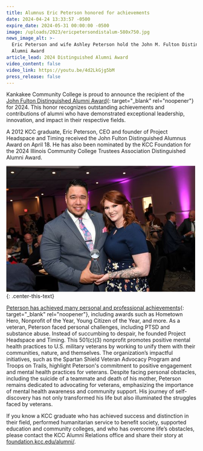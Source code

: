 ```yaml
---
title: Alumnus Eric Peterson honored for achievements
date: 2024-04-24 13:33:57 -0500
expire_date: 2024-05-31 00:00:00 -0500
image: /uploads/2023/ericpetersondistalum-580x750.jpg
news_image_alt: >-
  Eric Peterson and wife Ashley Peterson hold the John M. Fulton Distinguished
  Alumni Award
article_lead: 2024 Distinguished Alumni Award
video_content: false
video_link: https://youtu.be/4d2LkGjg5bM
press_release: false
---
```

Kankakee Community College is proud to announce the recipient of the [John Fulton Distinguished Alumni Award](https://foundation.kcc.edu/alumni/distinguished-alumni-award/ "Distinguished Alumni Award"){: target="_blank" rel="noopener"} for 2024. This honor recognizes outstanding achievements and contributions of alumni who have demonstrated exceptional leadership, innovation, and impact in their respective fields.

A 2012 KCC graduate, Eric Peterson, CEO and founder of Project Headspace and Timing received the John Fulton Distinguished Alumnus Award on April 18. He has also been nominated by the KCC Foundation for the 2024 Illinois Community College Trustees Association Distinguished Alumni Award.

![Eric Peterson and wife Ashley Peterson hold the John M. Fulton Distinguished Alumni Award](/uploads/2023/ericpetersondistalum-500x333-1.jpg "Eric Peterson and wife Ashley Peterson hold the John M. Fulton Distinguished Alumni Award")
{: .center-this-text}

[Peterson has achieved many personal and professional achievements](https://www.youtube.com/watch?v=s6Fxr9DWDrs "2024 John M. Fulton Distinguished Alumni Award video"){: target="_blank" rel="noopener"}, including awards such as Hometown Hero, Nonprofit of the Year, Young Citizen of the Year, and more. As a veteran, Peterson faced personal challenges, including PTSD and substance abuse. Instead of succumbing to despair, he founded Project Headspace and Timing. This 501(c)(3) nonprofit promotes positive mental health practices to U.S. military veterans by working to unify them with their communities, nature, and themselves. The organization’s impactful initiatives, such as the Spartan Shield Veteran Advocacy Program and Troops on Trails, highlight Peterson's commitment to positive engagement and mental health practices for veterans. Despite facing personal obstacles, including the suicide of a teammate and death of his mother, Peterson remains dedicated to advocating for veterans, emphasizing the importance of mental health awareness and community support. His journey of self-discovery has not only transformed his life but also illuminated the struggles faced by veterans.

If you know a KCC graduate who has achieved success and distinction in their field, performed humanitarian service to benefit society, supported education and community colleges, and who has overcome life’s obstacles, please contact the KCC Alumni Relations office and share their story at [foundation.kcc.edu/alumni/](https://foundation.kcc.edu/alumni/).
